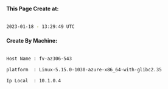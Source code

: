 
   
#### This Page Create at:

```bash

2023-01-18 - 13:29:49 UTC

```

#### Create By Machine:

```bash

Host Name : fv-az306-543

platform  : Linux-5.15.0-1030-azure-x86_64-with-glibc2.35

Ip Local  : 10.1.0.4

```

